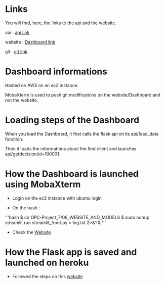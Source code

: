 # Links
You will find, here, the links to the api and the website.

api : [api link](https://flask-back-app.herokuapp.com/)

website : [Dashboard link](http://54.205.25.37:8501/)

git : [git link](https://github.com/aboustev/OPC-Project_7)

# Dashboard informations
Hosted on AWS on an ec2 instance.

MobaXterm is used to push git modifications on the website/Dashboard and run the website.

# Loading steps of the Dashboard
When you load the Dashboard, it first calls the flask api on its api/load_data function.

Then it loads the informations about the first client and launches api/getdecision/id=100001.

# How the Dashboard is launched using MobaXterm
- Login on the ec2 instance with ubuntu login

- On the bash :

'''bash
$ cd OPC-Project_7/08_WEBSITE_AND_MODELS
$ sudo nohup streamlit run streamlit_front.py > log.txt 2>&1 &
'''

- Check the [Website](54.205.25.37:8501)

# How the Flask app is saved and launched on heroku
- Followed the steps on this [website](https://dev.to/techparida/how-to-deploy-a-flask-app-on-heroku-heb)